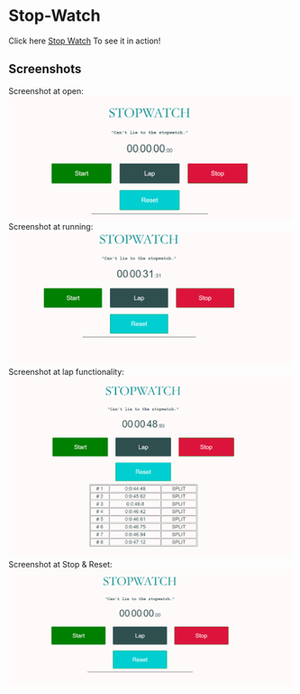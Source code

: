 # Stop-Watch
Click here [Stop Watch](https://lovelight-247.github.io/Stop-Watch/) To see it in action!
<br>
## Screenshots
Screenshot at open:
![img](/Screnshots/1.PNG)
<br>
Screenshot at running:
![img](/Screnshots/2.PNG)
<br>
Screenshot at lap functionality:
![img](/Screnshots/3.PNG)
<br>
Screenshot at Stop & Reset:
![img](/Screnshots/4.PNG)
